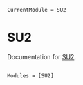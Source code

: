 ```@meta
CurrentModule = SU2
```

# SU2

Documentation for [SU2](https://github.com/pjabardo/SU2.jl).

```@index
```

```@autodocs
Modules = [SU2]
```
